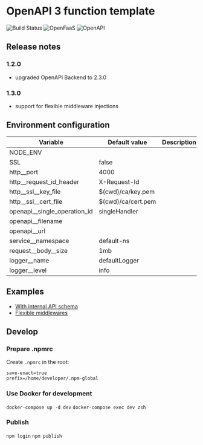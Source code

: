 # OpenAPI 3 function template

![Build Status](https://travis-ci.org/seges/openapi-node-function-template.svg?branch=master) ![OpenFaaS](https://img.shields.io/badge/openfaas-serverless-blue.svg) ![OpenAPI](https://img.shields.io/badge/openfaas-serverless-blue.svg)

## Release notes

### 1.2.0

* upgraded OpenAPI Backend to 2.3.0

### 1.3.0

* support for flexible middleware injections

## Environment configuration

| Variable                     | Default value      | Description
| -----------------------------| ------------------ | ------------------
| NODE_ENV                     |                    |
| SSL                          | false              |
| http__port                   | 4000               |
| http__request_id_header      | X-Request-Id       |
| http__ssl__key_file          | $(cwd)/ca/key.pem  |
| http__ssl__cert_file         | $(cwd)/ca/cert.pem |
| openapi__single_operation_id | singleHandler      |
| openapi__filename            |                    |
| openapi__url                 |                    |
| service__namespace           | default-ns         |
| request__body__size          | 1mb                |
| logger__name                 | defaultLogger      |
| logger__level                | info               |

## Examples

* [With internal API schema](./docs/internal-schema.md)
* [Flexible middlewares](./docs/flexible-middlewares.md)

## Develop

### Prepare .npmrc

Create `.npmrc` in the root:

```
save-exact=true
prefix=/home/developer/.npm-global
```

### Use Docker for development

`docker-compose up -d dev`
`docker-compose exec dev zsh`

### Publish

`npm login`
`npm publish`

